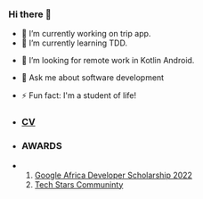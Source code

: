 ### Hi there 👋

<!--
**ikmazameti/ikmazameti** is a ✨ _special_ ✨ repository because its `README.md` (this file) appears on your GitHub profile.

Here are some ideas to get you started:
 -->
- 🔭 I’m currently working on trip app.
- 🌱 I’m currently learning TDD.
<!-- - 👯 I’m looking to collaborate on ... -->
- 🤔 I’m looking for remote work in Kotlin Android.
- 💬 Ask me about software development
- ⚡ Fun fact: I'm a student of life!
- ### [CV](https://docs.google.com/document/d/1CMXXqtnY7kXfiEzxWIFxvi_2Wy_UwziZcxzfXEa2At8/edit?usp=sharing)
  
- ### AWARDS
- 1. [Google Africa Developer Scholarship 2022](https://adscerts.com/scholar/1A9256FE537EFE6)
  2. [Tech Stars Communinty](https://drive.google.com/drive/u/0/my-drive)

